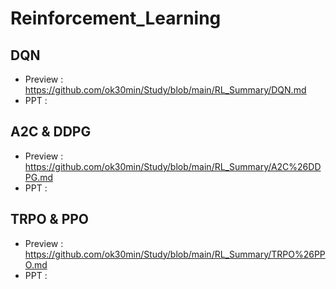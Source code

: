# Reinforcement_Learning

## DQN
* Preview : https://github.com/ok30min/Study/blob/main/RL_Summary/DQN.md
* PPT : 

## A2C & DDPG
* Preview : https://github.com/ok30min/Study/blob/main/RL_Summary/A2C%26DDPG.md
* PPT : 

## TRPO & PPO
* Preview : https://github.com/ok30min/Study/blob/main/RL_Summary/TRPO%26PPO.md
* PPT : 
